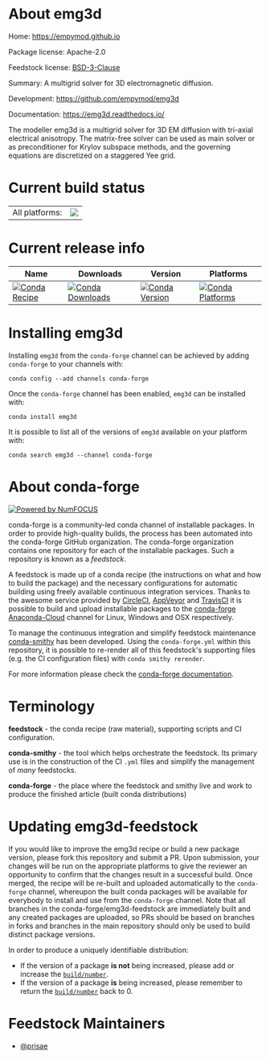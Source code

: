 About emg3d
===========

Home: https://empymod.github.io

Package license: Apache-2.0

Feedstock license: [BSD-3-Clause](https://github.com/conda-forge/emg3d-feedstock/blob/master/LICENSE.txt)

Summary: A multigrid solver for 3D electromagnetic diffusion.

Development: https://github.com/empymod/emg3d

Documentation: https://emg3d.readthedocs.io/

The modeller emg3d is a multigrid solver for 3D EM diffusion with tri-axial
electrical anisotropy. The matrix-free solver can be used as main solver or
as preconditioner for Krylov subspace methods, and the governing equations
are discretized on a staggered Yee grid.


Current build status
====================


<table><tr><td>All platforms:</td>
    <td>
      <a href="https://dev.azure.com/conda-forge/feedstock-builds/_build/latest?definitionId=8395&branchName=master">
        <img src="https://dev.azure.com/conda-forge/feedstock-builds/_apis/build/status/emg3d-feedstock?branchName=master">
      </a>
    </td>
  </tr>
</table>

Current release info
====================

| Name | Downloads | Version | Platforms |
| --- | --- | --- | --- |
| [![Conda Recipe](https://img.shields.io/badge/recipe-emg3d-green.svg)](https://anaconda.org/conda-forge/emg3d) | [![Conda Downloads](https://img.shields.io/conda/dn/conda-forge/emg3d.svg)](https://anaconda.org/conda-forge/emg3d) | [![Conda Version](https://img.shields.io/conda/vn/conda-forge/emg3d.svg)](https://anaconda.org/conda-forge/emg3d) | [![Conda Platforms](https://img.shields.io/conda/pn/conda-forge/emg3d.svg)](https://anaconda.org/conda-forge/emg3d) |

Installing emg3d
================

Installing `emg3d` from the `conda-forge` channel can be achieved by adding `conda-forge` to your channels with:

```
conda config --add channels conda-forge
```

Once the `conda-forge` channel has been enabled, `emg3d` can be installed with:

```
conda install emg3d
```

It is possible to list all of the versions of `emg3d` available on your platform with:

```
conda search emg3d --channel conda-forge
```


About conda-forge
=================

[![Powered by NumFOCUS](https://img.shields.io/badge/powered%20by-NumFOCUS-orange.svg?style=flat&colorA=E1523D&colorB=007D8A)](http://numfocus.org)

conda-forge is a community-led conda channel of installable packages.
In order to provide high-quality builds, the process has been automated into the
conda-forge GitHub organization. The conda-forge organization contains one repository
for each of the installable packages. Such a repository is known as a *feedstock*.

A feedstock is made up of a conda recipe (the instructions on what and how to build
the package) and the necessary configurations for automatic building using freely
available continuous integration services. Thanks to the awesome service provided by
[CircleCI](https://circleci.com/), [AppVeyor](https://www.appveyor.com/)
and [TravisCI](https://travis-ci.com/) it is possible to build and upload installable
packages to the [conda-forge](https://anaconda.org/conda-forge)
[Anaconda-Cloud](https://anaconda.org/) channel for Linux, Windows and OSX respectively.

To manage the continuous integration and simplify feedstock maintenance
[conda-smithy](https://github.com/conda-forge/conda-smithy) has been developed.
Using the ``conda-forge.yml`` within this repository, it is possible to re-render all of
this feedstock's supporting files (e.g. the CI configuration files) with ``conda smithy rerender``.

For more information please check the [conda-forge documentation](https://conda-forge.org/docs/).

Terminology
===========

**feedstock** - the conda recipe (raw material), supporting scripts and CI configuration.

**conda-smithy** - the tool which helps orchestrate the feedstock.
                   Its primary use is in the construction of the CI ``.yml`` files
                   and simplify the management of *many* feedstocks.

**conda-forge** - the place where the feedstock and smithy live and work to
                  produce the finished article (built conda distributions)


Updating emg3d-feedstock
========================

If you would like to improve the emg3d recipe or build a new
package version, please fork this repository and submit a PR. Upon submission,
your changes will be run on the appropriate platforms to give the reviewer an
opportunity to confirm that the changes result in a successful build. Once
merged, the recipe will be re-built and uploaded automatically to the
`conda-forge` channel, whereupon the built conda packages will be available for
everybody to install and use from the `conda-forge` channel.
Note that all branches in the conda-forge/emg3d-feedstock are
immediately built and any created packages are uploaded, so PRs should be based
on branches in forks and branches in the main repository should only be used to
build distinct package versions.

In order to produce a uniquely identifiable distribution:
 * If the version of a package **is not** being increased, please add or increase
   the [``build/number``](https://docs.conda.io/projects/conda-build/en/latest/resources/define-metadata.html#build-number-and-string).
 * If the version of a package **is** being increased, please remember to return
   the [``build/number``](https://docs.conda.io/projects/conda-build/en/latest/resources/define-metadata.html#build-number-and-string)
   back to 0.

Feedstock Maintainers
=====================

* [@prisae](https://github.com/prisae/)

